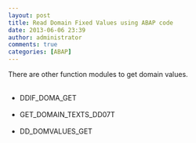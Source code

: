 ```yaml
---
layout: post
title: Read Domain Fixed Values using ABAP code
date: 2013-06-06 23:39
author: administrator
comments: true
categories: [ABAP]
---
```

There are other function modules to get domain values.<br/><ul><br/>	<li>DDIF_DOMA_GET</li><br/>	<li>GET_DOMAIN_TEXTS_DD07T</li><br/>	<li>DD_DOMVALUES_GET</li><br/></ul>
